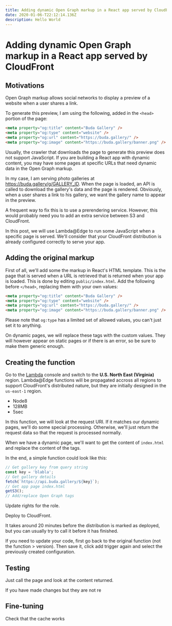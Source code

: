 ```yaml
---
title: Adding dynamic Open Graph markup in a React app served by CloudFront
date: 2020-01-06-T22:12:14.136Z
description: Hello World
---
```


# Adding dynamic Open Graph markup in a React app served by CloudFront

## Motivations

Open Graph markup allows social networks to display a preview of a website when a user shares a link.

<!-- Image of Facebook Open Graph preview -->

To generate this preview, I am using the following, added in the `<head>` portion of the page:

```html
<meta property="og:title" content="Buda Gallery" />
<meta property="og:type" content="website" />
<meta property="og:url" content="https://buda.gallery/" />
<meta property="og:image" content="https://buda.gallery/banner.png" />
```

Usually, the crawler that downloads the page to generate this preview does not support JavaScript. If you are building a React app with dynamic content, you may have some pages at specific URLs that need dynamic data in the Open Graph markup.

In my case, I am serving photo galleries at https://buda.gallery/g/GALLERY_ID. When the page is loaded, an API is called to download the gallery's data and the page is rendered. Obviously, when a user shares a link to his gallery, we want the gallery name to appear in the preview.

A frequent way to fix this is to use a prerendering service. However, this would probably need you to add an extra service between S3 and CloudFront.

In this post, we will use Lambda@Edge to run some JavaScript when a specific page is served. We'll consider that your CloudFront distribution is already configured correctly to serve your app.

## Adding the original markup

First of all, we'll add some the markup in React's HTML template. This is the page that is served when a URL is retrieved that is returned when your app is loaded. This is done by editing `public/index.html`. Add the following before `</head>`, replacing them with your own values:

```html
<meta property="og:title" content="Buda Gallery" />
<meta property="og:type" content="website" />
<meta property="og:url" content="https://buda.gallery/" />
<meta property="og:image" content="https://buda.gallery/banner.png" />
```

<!-- Maybe don't add that in fact and just push before </head> -->

Please note that `og:type` has a limited set of allowed values, you can't just set it to anything.

On dynamic pages, we will replace these tags with the custom values. They will however appear on static pages or if there is an error, so be sure to make them generic enough.

## Creating the function

Go to the [Lambda](https://console.aws.com) console and switch to the **U.S. North East (Virginia)** region. Lambda@Edge functions will be propagated accross all regions to support CloudFront's distributed nature, but they are initially designed in the `us-east-1` region.

- Node8
- 128MB
- 5sec

In this function, we will look at the request URI. If it matches our dynamic pages, we'll do some special processing. Otherwise, we'll just return the request data so that the request is processed normally.

When we have a dynamic page, we'll want to get the content of `index.html` and replace the content of the tags.

In the end, a simple function could look like this:

```javascript
// Get gallery key from query string
const key = 'blabla';
// Get gallery details
fetch(`https://api.buda.gallery/${key}`);
// Get app page index.html
getS3();
// Add/replace Open Graph tags
```

Update rights for the role.

Deploy to CloudFront.

It takes around 20 minutes before the distribution is marked as deployed, but you can usually try to call it before it has finished.

If you need to update your code, first go back to the original function (not the function > version). Then save it, click add trigger again and select the previously created configuration.

## Testing

Just call the page and look at the content returned.

If you have made changes but they are not re

## Fine-tuning

Check that the cache works
